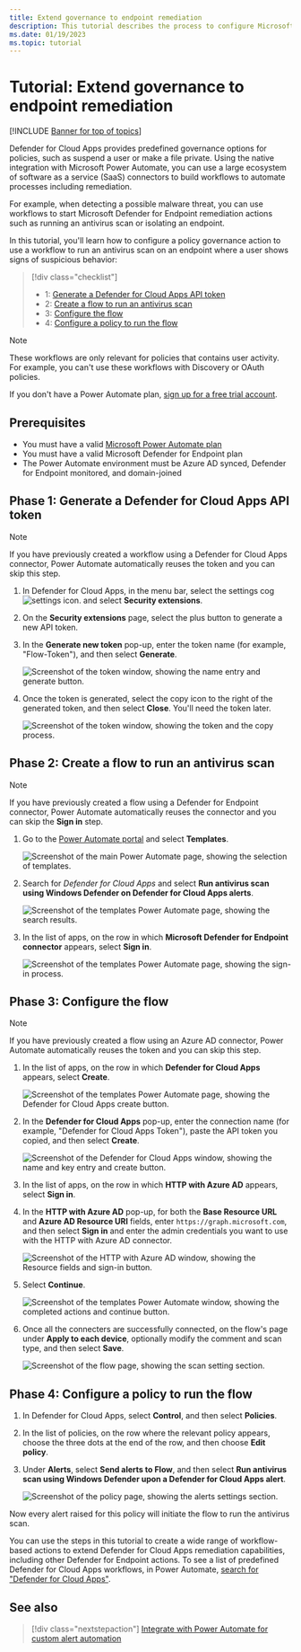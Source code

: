 ```yaml
---
title: Extend governance to endpoint remediation
description: This tutorial describes the process to configure Microsoft Defender for Cloud Apps policy alerts to trigger Microsoft Power Automate workflows to run Microsoft Defender for Endpoint remediation actions.
ms.date: 01/19/2023
ms.topic: tutorial
---
```

# Tutorial: Extend governance to endpoint remediation

[!INCLUDE [Banner for top of topics](includes/banner.md)]

Defender for Cloud Apps provides predefined governance options for policies, such as suspend a user or make a file private. Using the native integration with Microsoft Power Automate, you can use a large ecosystem of software as a service (SaaS) connectors to build workflows to automate processes including remediation.

For example, when detecting a possible malware threat, you can use workflows to start Microsoft Defender for Endpoint remediation actions such as running an antivirus scan or isolating an endpoint.

In this tutorial, you'll learn how to configure a policy governance action to use a workflow to run an antivirus scan on an endpoint where a user shows signs of suspicious behavior:

> [!div class="checklist"]
>
> - 1: [Generate a Defender for Cloud Apps API token](#generate-token)
> - 2: [Create a flow to run an antivirus scan](#create-flow)
> - 3: [Configure the flow](#configure-flow)
> - 4: [Configure a policy to run the flow](#configure-policy)

> [!NOTE]
> These workflows are only relevant for policies that contains user activity. For example, you can't use these workflows with Discovery or OAuth policies.

If you don't have a Power Automate plan, [sign up for a free trial account](https://flow.microsoft.com/pricing/).

## Prerequisites

- You must have a valid [Microsoft Power Automate plan](https://flow.microsoft.com/pricing/)
- You must have a valid Microsoft Defender for Endpoint plan
- The Power Automate environment must be Azure AD synced, Defender for Endpoint monitored, and domain-joined

## Phase 1: Generate a Defender for Cloud Apps API token<a name="generate-token"></a>

> [!NOTE]
> If you have previously created a workflow using a Defender for Cloud Apps connector, Power Automate automatically reuses the token and you can skip this step.

1. In Defender for Cloud Apps, in the menu bar, select the settings cog ![settings icon.](media/classic-settings-icon.png "settings icon") and select **Security extensions**.

1. On the **Security extensions** page, select the plus button to generate a new API token.
1. In the **Generate new token** pop-up, enter the token name (for example, "Flow-Token"), and then select **Generate**.

    ![Screenshot of the token window, showing the name entry and generate button.](media/classic-tutorial-flow-token-generate.png)
1. Once the token is generated, select the copy icon to the right of the generated token, and then select **Close**. You'll need the token later.

    ![Screenshot of the token window, showing the token and the copy process.](media/classic-tutorial-flow-token-copy.png)

## Phase 2: Create a flow to run an antivirus scan<a name="create-flow"></a>

> [!NOTE]
> If you have previously created a flow using a Defender for Endpoint connector, Power Automate automatically reuses the connector and you can skip the **Sign in** step.

1. Go to the [Power Automate portal](https://flow.microsoft.com/) and select **Templates**.

    ![Screenshot of the main Power Automate page, showing the selection of templates.](media/classic-tutorial-flow-templates.png)

1. Search for *Defender for Cloud Apps* and select **Run antivirus scan using Windows Defender on Defender for Cloud Apps alerts**.

    ![Screenshot of the templates Power Automate page, showing the search results.](media/classic-tutorial-flow-templates-search.png)

1. In the list of apps, on the row in which **Microsoft Defender for Endpoint connector** appears, select **Sign in**.

    ![Screenshot of the templates Power Automate page, showing the sign-in process.](media/classic-tutorial-flow-templates-signin.png)

## Phase 3: Configure the flow<a name="configure-flow"></a>

> [!NOTE]
> If you have previously created a flow using an Azure AD connector, Power Automate automatically reuses the token and you can skip this step.

1. In the list of apps, on the row in which **Defender for Cloud Apps** appears, select **Create**.

    ![Screenshot of the templates Power Automate page, showing the Defender for Cloud Apps create button.](media/classic-tutorial-flow-templates-create.png)

1. In the **Defender for Cloud Apps** pop-up, enter the connection name (for example, "Defender for Cloud Apps Token"), paste the API token you copied, and then select **Create**.

    ![Screenshot of the Defender for Cloud Apps window, showing the name and key entry and create button.](media/classic-tutorial-flow-templates-create-window.png)

1. In the list of apps, on the row in which **HTTP with Azure AD** appears, select **Sign in**.

1. In the **HTTP with Azure AD** pop-up, for both the **Base Resource URL** and **Azure AD Resource URI** fields, enter `https://graph.microsoft.com`, and then select **Sign in** and enter the admin credentials you want to use with the HTTP with Azure AD connector.

    ![Screenshot of the HTTP with Azure AD window, showing the Resource fields and sign-in button.](media/classic-tutorial-flow-templates-azure.png)

1. Select **Continue**.

    ![Screenshot of the templates Power Automate window, showing the completed actions and continue button.](media/classic-tutorial-flow-templates-continue.png)

1. Once all the connecters are successfully connected, on the flow's page under **Apply to each device**, optionally modify the comment and scan type, and then select **Save**.

    ![Screenshot of the flow page, showing the scan setting section.](media/classic-tutorial-flow-templates-scan.png)

## Phase 4: Configure a policy to run the flow<a name="configure-policy"></a>

1. In Defender for Cloud Apps, select **Control**, and then select **Policies**.

1. In the list of policies, on the row where the relevant policy appears, choose the three dots at the end of the row, and then choose **Edit policy**.

1. Under **Alerts**, select **Send alerts to Flow**, and then select **Run antivirus scan using Windows Defender upon a Defender for Cloud Apps alert**.

    ![Screenshot of the policy page, showing the alerts settings section.](media/classic-tutorial-flow-templates-alerts.png)

Now every alert raised for this policy will initiate the flow to run the antivirus scan.

You can use the steps in this tutorial to create a wide range of workflow-based actions to extend Defender for Cloud Apps remediation capabilities, including other Defender for Endpoint actions. To see a list of predefined Defender for Cloud Apps workflows, in Power Automate, [search for "Defender for Cloud Apps"](https://go.microsoft.com/fwlink/?linkid=2102574).

## See also

> [!div class="nextstepaction"]
> [Integrate with Power Automate for custom alert automation](flow-integration.md)
